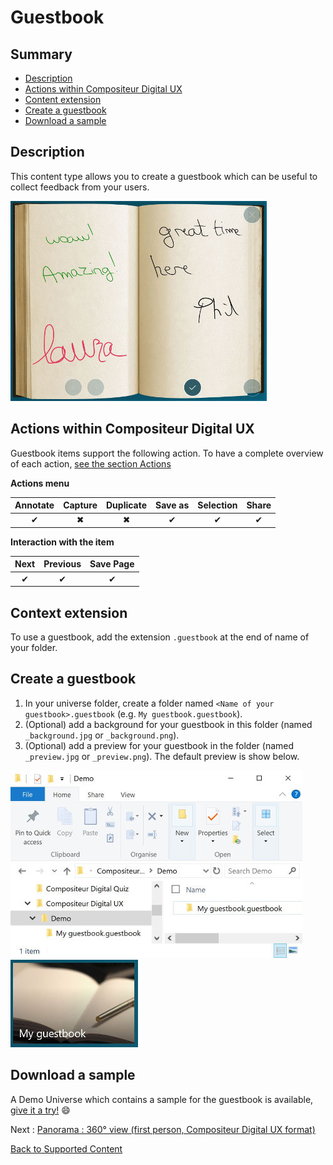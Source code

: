 # Guestbook

## Summary
* [Description](#description)
* [Actions within Compositeur Digital UX](#actions-within-compositeur-digital-ux)
* [Content extension](#content-extension)
* [Create a guestbook](#create-a-guestbook)
* [Download a sample](#download-a-sample)

## Description

This content type allows you to create a guestbook which can be useful to collect feedback from your users.

![Guestbook displayed within Compositeur Digital UX](../../img/content_guestbook.JPG)

## Actions within Compositeur Digital UX

Guestbook items support the following action. To have a complete overview of each action, [see the section Actions](actions.md)

**Actions menu**

| Annotate | Capture  | Duplicate | Save as  | Selection | Share    |
|:--------:|:--------:|:---------:|:--------:|:---------:|:--------:|
| &#x2714; | &#x2716; | &#x2716;  | &#x2714; | &#x2714;  | &#x2714; |

**Interaction with the item**

| Next     | Previous | Save Page |
|:--------:|:--------:|:---------:|
| &#x2714; | &#x2714; | &#x2714;  |

## Context extension

To use a guestbook, add the extension `.guestbook` at the end of name of your folder.

## Create a guestbook

1. In your universe folder, create a folder named `<Name of your guestbook>.guestbook` (e.g. `My guestbook.guestbook`).
2. (Optional) add a background for your guestbook in this folder (named `_background.jpg` or `_background.png`).
3. (Optional) add a preview for your guestbook in the folder (named `_preview.jpg` or `_preview.png`). The default preview is show below.

![Guestbook folder](../../img/content_guestbook_folder.JPG) ![Guestbook preview](../../img/content_guestbook_preview.JPG)

## Download a sample

A Demo Universe which contains a sample for the guestbook is available, [give it a try!](../Demo-Universe.zip) &#x1f604;

Next : [Panorama : 360° view (first person, Compositeur Digital UX format)](panorama.md)

[Back to Supported Content](index.md)

